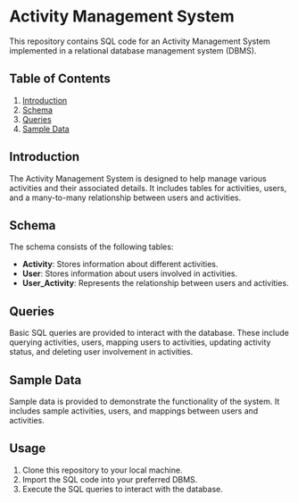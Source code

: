 # Activity Management System

This repository contains SQL code for an Activity Management System implemented in a relational database management system (DBMS).

## Table of Contents
1. [Introduction](#introduction)
2. [Schema](#schema)
3. [Queries](#queries)
4. [Sample Data](#sample-data)

## Introduction
The Activity Management System is designed to help manage various activities and their associated details. It includes tables for activities, users, and a many-to-many relationship between users and activities.

## Schema
The schema consists of the following tables:
- **Activity**: Stores information about different activities.
- **User**: Stores information about users involved in activities.
- **User_Activity**: Represents the relationship between users and activities.

## Queries
Basic SQL queries are provided to interact with the database. These include querying activities, users, mapping users to activities, updating activity status, and deleting user involvement in activities.

## Sample Data
Sample data is provided to demonstrate the functionality of the system. It includes sample activities, users, and mappings between users and activities.

## Usage
1. Clone this repository to your local machine.
2. Import the SQL code into your preferred DBMS.
3. Execute the SQL queries to interact with the database.

